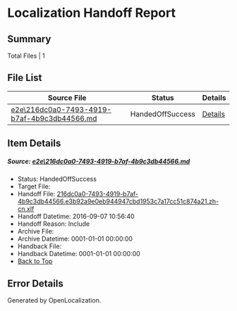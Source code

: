 # <a name='report-top'></a> Localization Handoff Report

## Summary
 Total Files | 1

## File List
 Source File | Status | Details 
 ----------- | ------ | ------- 
 [e2e\216dc0a0-7493-4919-b7af-4b9c3db44566.md](https://github.com/OpenLocalizationTestOrg/ol-test0/blob/9fb680c295c6baac9c5a1580319248a5282aa131/e2e/216dc0a0-7493-4919-b7af-4b9c3db44566.md) | HandedOffSuccess | [Details](#a2eddd4858273aa09bc90d90a9d2721ccafca5e41)

## Item Details
##### <a name='a2eddd4858273aa09bc90d90a9d2721ccafca5e41'></a> Source: [e2e\216dc0a0-7493-4919-b7af-4b9c3db44566.md](https://github.com/OpenLocalizationTestOrg/ol-test0/blob/9fb680c295c6baac9c5a1580319248a5282aa131/e2e/216dc0a0-7493-4919-b7af-4b9c3db44566.md)
* Status: HandedOffSuccess
* Target File: 
* Handoff File: [216dc0a0-7493-4919-b7af-4b9c3db44566.e3b92a9e0eb944947cbd1953c7a17cc51c874a21.zh-cn.xlf](https://github.com/OpenLocalizationTestOrg/ol-test0-handoff/blob/62e3900281db897e77fea75d6cdeaa29562995c8/ol-handoff/OpenLocalizationTestOrg/ol-test0-zhcn/ci/ht/216dc0a0-7493-4919-b7af-4b9c3db44566.e3b92a9e0eb944947cbd1953c7a17cc51c874a21.zh-cn.xlf)
* Handoff Datetime: 2016-09-07 10:56:40
* Handoff Reason: Include
* Archive File: 
* Archive Datetime: 0001-01-01 00:00:00
* Handback File: 
* Handback Datetime: 0001-01-01 00:00:00
* [Back to Top](#report-top)


## Error Details

Generated by OpenLocalization.

